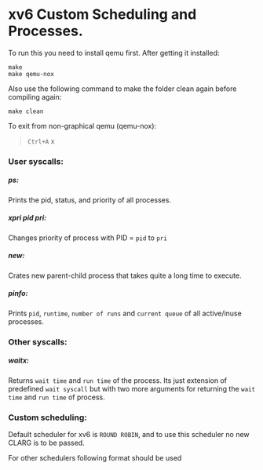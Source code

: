 # xv6 Custom Scheduling and Processes.

To run this you need to install qemu first.
After getting it installed:
```
make
make qemu-nox
```

Also use the following command to make the folder clean again before compiling again:
```
make clean
```

To exit from non-graphical qemu (qemu-nox):
> `Ctrl+A` x

### User syscalls:

##### ps:
Prints the pid, status, and priority of all processes.

##### xpri pid pri:
Changes priority of process with PID = `pid` to `pri`

##### new:
Crates new parent-child process that takes quite a long time to execute.

##### pinfo:
Prints `pid`, `runtime`, `number of runs` and `current queue` of all active/inuse processes.

### Other syscalls:

##### waitx:
Returns `wait time` and `run time` of the process.
Its just extension of predefined `wait syscall` but with two more arguments for returning the `wait time` and `run time` of process.

### Custom scheduling:

Default scheduler for xv6 is `ROUND ROBIN`, and to use this scheduler no new CLARG is to be passed.

For other schedulers following format should be used